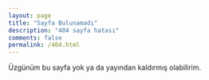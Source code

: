 ```yaml
---
layout: page
title: "Sayfa Bulunamadı"
description: "404 sayfa hatası"
comments: false
permalink: /404.html
---  
```


Üzgünüm bu sayfa yok ya da yayından kaldırmış olabilirim.